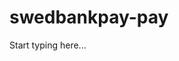 # swedbankpay-pay

<include from="Snippets-PaylinkAPI.md" element-id="snippet-header" />

Start typing here...